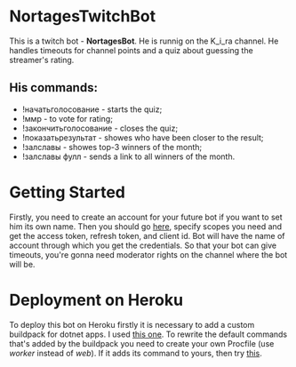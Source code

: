 # NortagesTwitchBot
This is a twitch bot - **NortagesBot**. He is runnig on the K_i_ra channel. He handles timeouts for channel points and a quiz about guessing the streamer's rating.

## His commands:
- !начатьголосование - starts the quiz;
- !ммр <num> - to vote for rating;
- !закончитьголосование - closes the quiz;
- !показатьрезультат <result> - showes who have been closer to the result;
- !залславы - showes top-3 winners of the month;
- !залславы фулл - sends a link to all winners of the month.
  
# Getting Started
Firstly, you need to create an account for your future bot if you want to set him its own name. Then you should go [here](https://twitchtokengenerator.com/), specify scopes you need and get the access token, refresh token, and client id. Bot will have the name of account through which you get the credentials. So that your bot can give timeouts, you're gonna need moderator rights on the channel where the bot will be.
  
# Deployment on Heroku
To deploy this bot on Heroku firstly it is necessary to add a custom buildpack for dotnet apps. I used [this one](https://github.com/jincod/dotnetcore-buildpack.git). To rewrite the default commands that's added by the buildpack you need to create your own Procfile (use *worker* instead of *web*). If it adds its command to yours, then try [this](https://github.com/jincod/dotnetcore-buildpack/issues/111#issuecomment-643242377).
